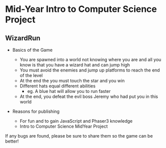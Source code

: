 # Mid-Year Intro to Computer Science Project
## WizardRun
* Basics of the Game
  
  * You are spawned into a world not knowing where you are and all you know is that you have a wizard hat and can jump high
  * You must avoid the enemies and jump up platforms to reach the end of the level
  * At the end the you must touch the star and you win
  * Different hats equal different abilities 
    * eg. A blue hat will allow you to run faster
  * At the end, you defeat the evil boss Jeremy who had put you in this world
* Reasons for publishing
  * For fun and to gain JavaScript and Phaser3 knowledge
  * Intro to Computer Science MidYear Project
  
If any bugs are found, please be sure to share them so the game can be better!
  
   
   
